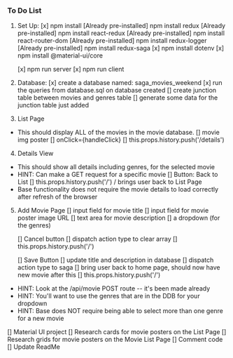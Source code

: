 ### To Do List

1.  Set Up:
    [x] npm install
    [Already pre-installed] npm install redux
    [Already pre-installed] npm install react-redux
    [Already pre-installed] npm install react-router-dom
    [Already pre-installed] npm install redux-logger
    [Already pre-installed] npm install redux-saga
    [x] npm install dotenv
    [x] npm install @material-ui/core

    [x] npm run server 
    [x] npm run client

2. Database:
    [x] create a database named: saga_movies_weekend
    [x] run the queries from database.sql on database created
    [] create junction table between movies and genres table
        [] generate some data for the junction table just added

3. List Page 
* This should display ALL of the movies in the movie database. 
    [] movie img poster
        [] onClick={handleClick}
            [] this.props.history.push('/details')

4. Details View
* This should show all details including genres, for the selected movie
* HINT: Can make a GET request for a specific movie
    [] Button: Back to List
        [] this.props.history.push('/')      / brings user back to List Page
* Base functionality does not require the movie details to load correctly after refresh of the browser

5. Add Movie Page
    [] input field for movie title
    [] input field for movie poster image URL
    [] text area for movie description
    [] a dropdown (for the genres)

    [] Cancel button
        [] dispatch action type to clear array 
        [] this.props.history.push('/')

    [] Save Button
        [] update title and description in database
            [] dispatch action type to saga 
        [] bring user back to home page, should now have new movie after this
            [] this.props.history.push('/')
* HINT: Look at the /api/movie POST route -- it's been made already
* HINT: You'll want to use the genres that are in the DDB for your dropdown
* HINT: Base does NOT require being able to select more than one genre for a new movie



[] Material UI project
[] Research cards for movie posters on the List Page
[] Research grids for movie posters on the Movie List Page 
[] Comment code
[] Update ReadMe
